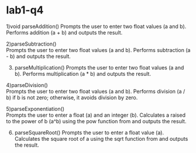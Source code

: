 # lab1-q4

1)void parseAddition()
Prompts the user to enter two float values (a and b).
Performs addition (a + b) and outputs the result.

2)parseSubtraction()  
Prompts the user to enter two float values (a and b).
Performs subtraction (a - b) and outputs the result.

3) parseMultiplication()
Prompts the user to enter two float values (a and b).
Performs multiplication (a * b) and outputs the result.

 4)parseDivision()  
Prompts the user to enter two float values (a and b).
Performs division (a / b) if b is not zero; otherwise, it avoids division by zero.

 5)parseExponentiation()    
Prompts the user to enter a float (a) and an integer (b).
Calculates a raised to the power of b (a^b) using the pow function from <cmath> and outputs the result.

6) parseSquareRoot()
Prompts the user to enter a float value (a).
Calculates the square root of a using the sqrt function from <cmath> and outputs the result.
